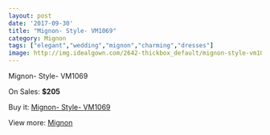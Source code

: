 ```yaml
---
layout: post
date: '2017-09-30'
title: "Mignon- Style- VM1069"
category: Mignon
tags: ["elegant","wedding","mignon","charming","dresses"]
image: http://img.idealgown.com/2642-thickbox_default/mignon-style-vm1069.jpg
---
```

Mignon- Style- VM1069

On Sales: **$205**
<a href="https://www.idealgown.com/en/mignon/1265-mignon-style-vm1069.html"><amp-img layout="responsive" width="600" height="600" src="//img.idealgown.com/2642-thickbox_default/mignon-style-vm1069.jpg" alt="Mignon- Style- VM1069 0" /></a>
<a href="https://www.idealgown.com/en/mignon/1265-mignon-style-vm1069.html"><amp-img layout="responsive" width="600" height="600" src="//img.idealgown.com/2645-thickbox_default/mignon-style-vm1069.jpg" alt="Mignon- Style- VM1069 1" /></a>
<a href="https://www.idealgown.com/en/mignon/1265-mignon-style-vm1069.html"><amp-img layout="responsive" width="600" height="600" src="//img.idealgown.com/2644-thickbox_default/mignon-style-vm1069.jpg" alt="Mignon- Style- VM1069 2" /></a>
<a href="https://www.idealgown.com/en/mignon/1265-mignon-style-vm1069.html"><amp-img layout="responsive" width="600" height="600" src="//img.idealgown.com/2643-thickbox_default/mignon-style-vm1069.jpg" alt="Mignon- Style- VM1069 3" /></a>

Buy it: [Mignon- Style- VM1069](https://www.idealgown.com/en/mignon/1265-mignon-style-vm1069.html "Mignon- Style- VM1069")

View more: [Mignon](https://www.idealgown.com/en/17-mignon "Mignon")